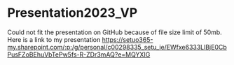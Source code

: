 # Presentation2023_VP
Could not fit the presentation on GitHub because of file size limit of 50mb.
Here is a link to my presentation
https://setuo365-my.sharepoint.com/:p:/g/personal/c00298335_setu_ie/EWfxe6333LlBjE0CbPusFZoBEhuVbTePw5fs-R-ZDr3mAQ?e=MQYXIG

